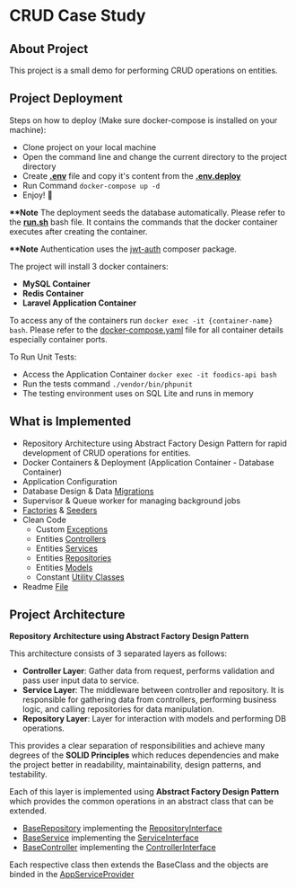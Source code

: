 <p>
    <h1>CRUD Case Study</h1>

## About Project
This project is a small demo for performing CRUD operations on entities.

## Project Deployment

Steps on how to deploy (Make sure docker-compose is installed on your machine):
- Clone project on your local machine
- Open the command line and change the current directory to the project directory
- Create <b>[.env](./.env)</b> file and copy it's content from the <b>[.env.deploy](./deploy-docker/.env.deploy)</b>
- Run Command ```docker-compose up -d```
- Enjoy! :star_struck:

<b>**Note</b> The deployment seeds the database automatically. Please refer to the <b>[run.sh](./deploy-docker/run.sh)</b> bash file. It contains the commands that the docker container executes after creating the container. 

<b>**Note</b> Authentication uses the [jwt-auth](https://github.com/tymondesigns/jwt-auth) composer package. 

The project will install 3 docker containers:
- **MySQL Container**
- **Redis Container**
- **Laravel Application Container**

To access any of the containers run ```docker exec -it {container-name} bash```. Please refer to the [docker-compose.yaml](./docker-compose.yaml) file for all container details especially container ports.

To Run Unit Tests:
- Access the Application Container ```docker exec -it foodics-api bash```
- Run the tests command ```./vendor/bin/phpunit```
- The testing environment uses on SQL Lite and runs in memory

## What is Implemented
- Repository Architecture using Abstract Factory Design Pattern for rapid development of CRUD operations for entities. 
- Docker Containers & Deployment (Application Container - Database Container)
- Application Configuration
- Database Design & Data [Migrations](./database/migrations)
- Supervisor & Queue worker for managing background jobs
- [Factories](./database/factories) & [Seeders](./database/seeders)
- Clean Code
  - Custom [Exceptions](./app/Exceptions)
  - Entities [Controllers](./app/Http/Controllers)
  - Entities [Services](./app/Services)
  - Entities [Repositories](./app/Repositories)
  - Entities [Models](./app/Models)
  - Constant [Utility Classes](./app/Utils)
- Readme [File](./README.md)

## Project Architecture

**Repository Architecture using Abstract Factory Design Pattern**

This architecture consists of 3 separated layers as follows:
- **Controller Layer**: Gather data from request, performs validation and pass user input data to service.
- **Service Layer**: The middleware between controller and repository. It is responsible for gathering data from controllers, performing business logic, and calling repositories for data manipulation.
- **Repository Layer**: Layer for interaction with models and performing DB operations.

This provides a clear separation of responsibilities and achieve many degrees of the **SOLID Principles** which reduces dependencies and make the project better in readability, maintainability, design patterns, and testability.


Each of this layer is implemented using **Abstract Factory Design Pattern** which provides the common operations in an abstract class that can be extended. 
- [BaseRepository](./app/Repositories/BaseRepository.php) implementing the [RepositoryInterface](./app/Repositories/RepositoryInterface.php) 
- [BaseService](./app/Services/BaseService.php) implementing the [ServiceInterface](./app/Services/ServiceInterface.php)
- [BaseController](./app/Http/Controllers/BaseController.php) implementing the [ControllerInterface](./app/Http/Controllers/ControllerInterface.php)

Each respective class then extends the BaseClass and the objects are binded in the [AppServiceProvider](./app/Providers/AppServiceProvider.php)
